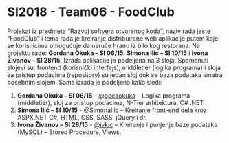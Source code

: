 # SI2018 - Team06 - FoodClub
Projekat iz predmeta “Razvoj softvera otvorenog koda”, naziv rada jeste “FoodClub”  i tema rada je kreiranje distribuirane web aplikacije putem koje se korisnicima omogućuje da naruče hranu iz bilo kog restorana. Na projektu rade: **Gordana Okuka – SI 06/15**, **Simona Ilić – SI 10/15** i **Ivona Živanov – SI 28/15**. Izrada aplikacije je podeljena na 3 sloja. Spomenuti slojevi su: frontend (korisnički interfejs), middletier (logika programa) i sloja za pristup podacima (repository)                                                                                                                                                    su jedan sloj dok se baza podataka smatra posebnim slojem. Sama izrada je podeljena kako sledi: 
1. **Gordana Okuka – SI 06/15** - [@gocaokuka](https://github.com/gocaokuka "@gocaokuka") – Logika programa (middletier), sloj za pristup podacima, N-Tier arhitektura, C# .NET
2. **Simona Ilić – SI 10/15** - [@SimonaIlic](https://github.com/SimonaIlic "@SimonaIlic") – Kreiranje front-end dela kroz ASPX.NET C#, HTML, CSS, SASS, jQuery i dr.
3. **Ivona Živanov – SI 28/15** - [@ivkic](https://github.com/ivkic "@ivkic") – Kreiranje i punjenje baze podataka (MySQL) – Stored Procedure, Views.


